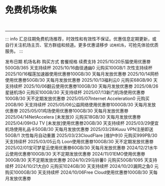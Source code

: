 # 免费机场收集

<p></p>
<ClientOnly>
    <AdsCarousel />
</ClientOnly>
<br>
<hr>

::: info
汇总往期免费机场推荐，时效性和有效性不保证。优惠信息定期更新，或自行关注机场主页、官方群组和频道。更多优惠请移步 `试用机场`，可抢先体验优质服务。
:::


<div class="vp-raw">
    <ClientOnly>
        <fwb-table hoverable>
            <fwb-table-head>
                <fwb-table-head-cell>发布日期</fwb-table-head-cell>
                <fwb-table-head-cell>机场名称</fwb-table-head-cell>
                <fwb-table-head-cell>购买方式</fwb-table-head-cell>
                <fwb-table-head-cell>套餐规格</fwb-table-head-cell>
                <fwb-table-head-cell>续费支持</fwb-table-head-cell>
            </fwb-table-head>
            <fwb-table-body>
                <fwb-table-row><fwb-table-cell>2025/10/20</fwb-table-cell><fwb-table-cell><fwb-a href="/vpn/2025/10#2025102002">乐猫</fwb-a></fwb-table-cell><fwb-table-cell>使用优惠劵</fwb-table-cell><fwb-table-cell>500GB️/365 天</fwb-table-cell><fwb-table-cell>支持续杯</fwb-table-cell></fwb-table-row>
                <fwb-table-row><fwb-table-cell>2025/10/16</fwb-table-cell><fwb-table-cell><fwb-a href="/vpn/2025/10#20251016">曲径通幽</fwb-a></fwb-table-cell><fwb-table-cell>0 元购买</fwb-table-cell><fwb-table-cell>100GB️/1 次性</fwb-table-cell><fwb-table-cell>支持续杯</fwb-table-cell></fwb-table-row>
                <fwb-table-row><fwb-table-cell>2025/10/16</fwb-table-cell><fwb-table-cell><fwb-a href="/vpn/2025/10#2025101601">榴莲加速器</fwb-a></fwb-table-cell><fwb-table-cell>使用优惠劵</fwb-table-cell><fwb-table-cell>100GB️/30 天</fwb-table-cell><fwb-table-cell>每月发放优惠劵</fwb-table-cell></fwb-table-row>
                <fwb-table-row><fwb-table-cell>2025/10/14</fwb-table-cell><fwb-table-cell><fwb-a href="/vpn/2025/10#2025101402">网桥</fwb-a></fwb-table-cell><fwb-table-cell>使用优惠劵</fwb-table-cell><fwb-table-cell>50GB️/30 天</fwb-table-cell><fwb-table-cell>每月发放优惠劵</fwb-table-cell></fwb-table-row>
                <fwb-table-row><fwb-table-cell>2025/10/13</fwb-table-cell><fwb-table-cell><fwb-a href="/vpn/2025/10#20251013">福利云</fwb-a></fwb-table-cell><fwb-table-cell>0 元购买</fwb-table-cell><fwb-table-cell>68GB️/90 天</fwb-table-cell><fwb-table-cell>支持续杯</fwb-table-cell></fwb-table-row>
                <fwb-table-row><fwb-table-cell>2025/10/06</fwb-table-cell><fwb-table-cell><fwb-a href="/vpn/2025/10#20251006">翻云</fwb-a></fwb-table-cell><fwb-table-cell>使用优惠劵</fwb-table-cell><fwb-table-cell>100GB️/30 天</fwb-table-cell><fwb-table-cell>每月发放优惠劵</fwb-table-cell></fwb-table-row>
                <fwb-table-row><fwb-table-cell>2025/08/26</fwb-table-cell><fwb-table-cell><fwb-a href="/vpn/2025/08#20250826">星链机场</fwb-a></fwb-table-cell><fwb-table-cell>0 元购买</fwb-table-cell><fwb-table-cell>100GB/30 天</fwb-table-cell><fwb-table-cell>支持续杯</fwb-table-cell></fwb-table-row>
                <fwb-table-row><fwb-table-cell>2025/07/13</fwb-table-cell><fwb-table-cell><fwb-a href="/vpn/2025/07#20250713">新门机场</fwb-a></fwb-table-cell><fwb-table-cell>使用优惠劵</fwb-table-cell><fwb-table-cell>100GB️/30 天</fwb-table-cell><fwb-table-cell>不定期发放优惠劵</fwb-table-cell></fwb-table-row>
                <fwb-table-row><fwb-table-cell>2025/05/07</fwb-table-cell><fwb-table-cell><fwb-a href="/vpn/2025/05#20250507">Internet Acceleration</fwb-a></fwb-table-cell><fwb-table-cell>0 元购买</fwb-table-cell><fwb-table-cell>20GB️/90 天</fwb-table-cell><fwb-table-cell>支持续杯</fwb-table-cell></fwb-table-row>
                <fwb-table-row><fwb-table-cell>2025/05/06</fwb-table-cell><fwb-table-cell><fwb-a href="/vpn/2025/05#20250506">公益网络</fwb-a></fwb-table-cell><fwb-table-cell>使用优惠劵</fwb-table-cell><fwb-table-cell>1000GB️/30 天</fwb-table-cell><fwb-table-cell>每月发放优惠劵</fwb-table-cell></fwb-table-row>
                <fwb-table-row><fwb-table-cell>2025/05/01</fwb-table-cell><fwb-table-cell><fwb-a href="/vpn/2025/05#20250501">鸡场</fwb-a></fwb-table-cell><fwb-table-cell>使用优惠劵</fwb-table-cell><fwb-table-cell>100GB️/30 天</fwb-table-cell><fwb-table-cell>每月发放优惠劵</fwb-table-cell></fwb-table-row>
                <fwb-table-row><fwb-table-cell>2025/04/14</fwb-table-cell><fwb-table-cell><fwb-a href="/vpn/2025/04#20250414">NetAccelera [未发放]</fwb-a></fwb-table-cell><fwb-table-cell>0 元购买</fwb-table-cell><fwb-table-cell>18GB️/30 天</fwb-table-cell><fwb-table-cell>每月发放优惠劵</fwb-table-cell></fwb-table-row>
                <fwb-table-row><fwb-table-cell>2025/04/09</fwb-table-cell><fwb-table-cell><fwb-a href="/vpn/2025/04#20250409">H3J TV [未发放]</fwb-a></fwb-table-cell><fwb-table-cell>使用优惠劵</fwb-table-cell><fwb-table-cell>20GB️/30 天</fwb-table-cell><fwb-table-cell>支持续杯</fwb-table-cell></fwb-table-row>
                <fwb-table-row><fwb-table-cell>2025/03/29</fwb-table-cell><fwb-table-cell><fwb-a href="/vpn/2025/03#20250329">便宜机场</fwb-a></fwb-table-cell><fwb-table-cell>使用礼品卡</fwb-table-cell><fwb-table-cell>50GB️/30 天</fwb-table-cell><fwb-table-cell>每月发放优惠劵</fwb-table-cell></fwb-table-row>
                <fwb-table-row><fwb-table-cell>2025/03/28</fwb-table-cell><fwb-table-cell><fwb-a href="/vpn/2025/03#20250328">iKuuu VPN</fwb-a></fwb-table-cell><fwb-table-cell>注册即送</fwb-table-cell><fwb-table-cell>50GB️/1 次性</fwb-table-cell><fwb-table-cell>每月自动重置</fwb-table-cell></fwb-table-row>
                <fwb-table-row><fwb-table-cell>2025/03/23</fwb-table-cell><fwb-table-cell><fwb-a href="/vpn/2025/03#20250323">CloudFlare [维护中]</fwb-a></fwb-table-cell><fwb-table-cell>0 元购买</fwb-table-cell><fwb-table-cell>999PB/30 天</fwb-table-cell><fwb-table-cell>支持续杯</fwb-table-cell></fwb-table-row>
                <fwb-table-row><fwb-table-cell>2025/03/05</fwb-table-cell><fwb-table-cell><fwb-a href="/vpn/2025/03#20250305">云鸟 Loon</fwb-a></fwb-table-cell><fwb-table-cell>使用优惠劵</fwb-table-cell><fwb-table-cell>100GB️/30 天</fwb-table-cell><fwb-table-cell>不定期发放优惠劵</fwb-table-cell></fwb-table-row>
                <fwb-table-row><fwb-table-cell>2025/02/01</fwb-table-cell><fwb-table-cell><fwb-a href="/vpn/2025/02#20250201">宝可梦星云</fwb-a></fwb-table-cell><fwb-table-cell>使用优惠劵</fwb-table-cell><fwb-table-cell>60GB️/30 天</fwb-table-cell><fwb-table-cell>每月发放优惠劵</fwb-table-cell></fwb-table-row>
                <fwb-table-row><fwb-table-cell>2024/12/21</fwb-table-cell><fwb-table-cell><fwb-a href="/vpn/archives/2024#20241221">水牛云</fwb-a></fwb-table-cell><fwb-table-cell>使用优惠劵</fwb-table-cell><fwb-table-cell>100GB️/30 天</fwb-table-cell><fwb-table-cell>不定期发放优惠劵</fwb-table-cell></fwb-table-row>
                <fwb-table-row><fwb-table-cell>2024/11/01</fwb-table-cell><fwb-table-cell><fwb-a href="/vpn/archives/2024#20241101">EMO</fwb-a></fwb-table-cell><fwb-table-cell>使用优惠劵</fwb-table-cell><fwb-table-cell>300GB️/30 天</fwb-table-cell><fwb-table-cell>不定期发放优惠劵</fwb-table-cell></fwb-table-row>
                <fwb-table-row><fwb-table-cell>2024/10/29</fwb-table-cell><fwb-table-cell><fwb-a href="/vpn/archives/2024#20241029">马铃薯</fwb-a></fwb-table-cell><fwb-table-cell>0 元购买</fwb-table-cell><fwb-table-cell>50GB️/1095 天</fwb-table-cell><fwb-table-cell>支持续杯</fwb-table-cell></fwb-table-row>
                <fwb-table-row><fwb-table-cell>2024/10/21</fwb-table-cell><fwb-table-cell><fwb-a href="/vpn/archives/2024#20241021">大白</fwb-a></fwb-table-cell><fwb-table-cell>0 元购买</fwb-table-cell><fwb-table-cell>1024GB️/30 天</fwb-table-cell><fwb-table-cell>支持续杯</fwb-table-cell></fwb-table-row>
                <fwb-table-row><fwb-table-cell>2024/10/20</fwb-table-cell><fwb-table-cell><fwb-a href="/vpn/archives/2024#20241020">漏网之鱼</fwb-a></fwb-table-cell><fwb-table-cell>0 元购买</fwb-table-cell><fwb-table-cell>1000GB️/30 天</fwb-table-cell><fwb-table-cell>支持续杯</fwb-table-cell></fwb-table-row>
                <fwb-table-row><fwb-table-cell>2024/10/06</fwb-table-cell><fwb-table-cell><fwb-a href="/vpn/archives/2024#20241006">Free Cloud</fwb-a></fwb-table-cell><fwb-table-cell>使用优惠劵</fwb-table-cell><fwb-table-cell>100GB️/30 天</fwb-table-cell><fwb-table-cell>每月发放优惠劵</fwb-table-cell></fwb-table-row>
            </fwb-table-body>
        </fwb-table>
    </ClientOnly>
</div>


<script setup>
import {
    FwbA,
    FwbTable,
    FwbTableBody,
    FwbTableCell,
    FwbTableHead,
    FwbTableHeadCell,
    FwbTableRow,
} from '../../.vitepress/theme/components/index'
</script>